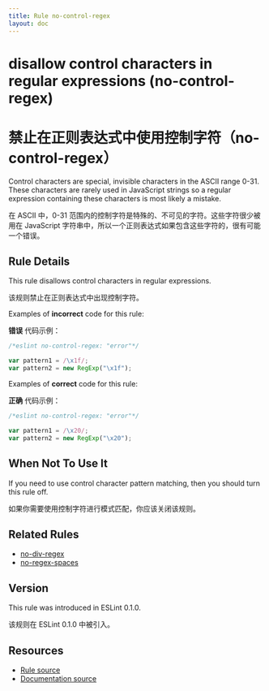```yaml
---
title: Rule no-control-regex
layout: doc
---
```

<!-- Note: No pull requests accepted for this file. See README.md in the root directory for details. -->

# disallow control characters in regular expressions (no-control-regex)

# 禁止在正则表达式中使用控制字符（no-control-regex）

Control characters are special, invisible characters in the ASCII range 0-31. These characters are rarely used in JavaScript strings so a regular expression containing these characters is most likely a mistake.

在 ASCII 中，0-31 范围内的控制字符是特殊的、不可见的字符。这些字符很少被用在 JavaScript 字符串中，所以一个正则表达式如果包含这些字符的，很有可能一个错误。

## Rule Details

This rule disallows control characters in regular expressions.

该规则禁止在正则表达式中出现控制字符。

Examples of **incorrect** code for this rule:

**错误** 代码示例：

```js
/*eslint no-control-regex: "error"*/

var pattern1 = /\x1f/;
var pattern2 = new RegExp("\x1f");
```

Examples of **correct** code for this rule:

**正确** 代码示例：

```js
/*eslint no-control-regex: "error"*/

var pattern1 = /\x20/;
var pattern2 = new RegExp("\x20");
```

## When Not To Use It

If you need to use control character pattern matching, then you should turn this rule off.

如果你需要使用控制字符进行模式匹配，你应该关闭该规则。

## Related Rules

* [no-div-regex](no-div-regex)
* [no-regex-spaces](no-regex-spaces)

## Version

This rule was introduced in ESLint 0.1.0.

该规则在 ESLint 0.1.0 中被引入。

## Resources

* [Rule source](https://github.com/eslint/eslint/tree/master/lib/rules/no-control-regex.js)
* [Documentation source](https://github.com/eslint/eslint/tree/master/docs/rules/no-control-regex.md)
